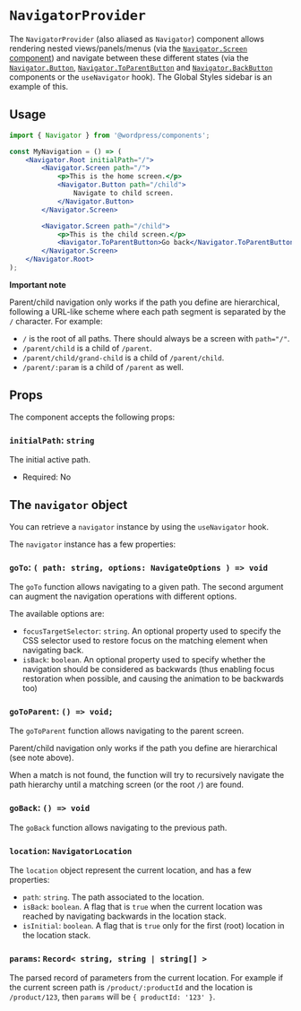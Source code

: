 # `NavigatorProvider`

The `NavigatorProvider` (also aliased as `Navigator`) component allows rendering nested views/panels/menus (via the [`Navigator.Screen` component](/packages/components/src/navigator/navigator-screen/README.md)) and navigate between these different states (via the [`Navigator.Button`](/packages/components/src/navigator/navigator-button/README.md), [`Navigator.ToParentButton`](/packages/components/src/navigator/navigator-to-parent-button/README.md) and [`Navigator.BackButton`](/packages/components/src/navigator/navigator-back-button/README.md) components or the `useNavigator` hook). The Global Styles sidebar is an example of this.

## Usage

```jsx
import { Navigator } from '@wordpress/components';

const MyNavigation = () => (
	<Navigator.Root initialPath="/">
		<Navigator.Screen path="/">
			<p>This is the home screen.</p>
			<Navigator.Button path="/child">
				Navigate to child screen.
			</Navigator.Button>
		</Navigator.Screen>

		<Navigator.Screen path="/child">
			<p>This is the child screen.</p>
			<Navigator.ToParentButton>Go back</Navigator.ToParentButton>
		</Navigator.Screen>
	</Navigator.Root>
);
```

**Important note**

Parent/child navigation only works if the path you define are hierarchical, following a URL-like scheme where each path segment is separated by the `/` character.
For example:

-   `/` is the root of all paths. There should always be a screen with `path="/"`.
-   `/parent/child` is a child of `/parent`.
-   `/parent/child/grand-child` is a child of `/parent/child`.
-   `/parent/:param` is a child of `/parent` as well.

## Props

The component accepts the following props:

### `initialPath`: `string`

The initial active path.

-   Required: No

## The `navigator` object

You can retrieve a `navigator` instance by using the `useNavigator` hook.

The `navigator` instance has a few properties:

### `goTo`: `( path: string, options: NavigateOptions ) => void`

The `goTo` function allows navigating to a given path. The second argument can augment the navigation operations with different options.

The available options are:

-   `focusTargetSelector`: `string`. An optional property used to specify the CSS selector used to restore focus on the matching element when navigating back.
-   `isBack`: `boolean`. An optional property used to specify whether the navigation should be considered as backwards (thus enabling focus restoration when possible, and causing the animation to be backwards too)

### `goToParent`: `() => void;`

The `goToParent` function allows navigating to the parent screen.

Parent/child navigation only works if the path you define are hierarchical (see note above).

When a match is not found, the function will try to recursively navigate the path hierarchy until a matching screen (or the root `/`) are found.

### `goBack`: `() => void`

The `goBack` function allows navigating to the previous path.

### `location`: `NavigatorLocation`

The `location` object represent the current location, and has a few properties:

-   `path`: `string`. The path associated to the location.
-   `isBack`: `boolean`. A flag that is `true` when the current location was reached by navigating backwards in the location stack.
-   `isInitial`: `boolean`. A flag that is `true` only for the first (root) location in the location stack.

### `params`: `Record< string, string | string[] >`

The parsed record of parameters from the current location. For example if the current screen path is `/product/:productId` and the location is `/product/123`, then `params` will be `{ productId: '123' }`.
